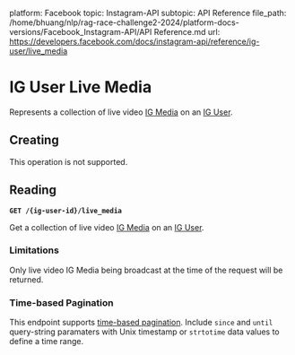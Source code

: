 platform: Facebook
topic: Instagram-API
subtopic: API Reference
file_path: /home/bhuang/nlp/rag-race-challenge2-2024/platform-docs-versions/Facebook_Instagram-API/API Reference.md
url: https://developers.facebook.com/docs/instagram-api/reference/ig-user/live_media

# IG User Live Media

Represents a collection of live video [IG Media](https://developers.facebook.com/docs/instagram-api/reference/ig-media) on an [IG User](https://developers.facebook.com/docs/instagram-api/reference/ig-user).

## Creating

This operation is not supported.

## Reading

**`GET /{ig-user-id}/live_media`**

Get a collection of live video [IG Media](https://developers.facebook.com/docs/instagram-api/reference/ig-media) on an [IG User](https://developers.facebook.com/docs/instagram-api/reference/ig-user).

### Limitations

Only live video IG Media being broadcast at the time of the request will be returned.

### Time-based Pagination

This endpoint supports [time-based pagination](https://developers.facebook.com/docs/graph-api/using-graph-api#time). Include `since` and `until` query-string paramaters with Unix timestamp or `strtotime` data values to define a time range.